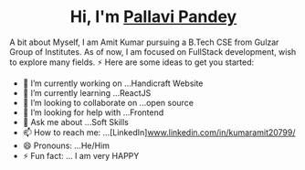 <h1 align="center">Hi, I'm <a href="https://www.linkedin.com/in/kumaramit20799/" target="_blank"> Pallavi Pandey </a></h1>

A bit about Myself, I am Amit Kumar pursuing a B.Tech CSE from Gulzar Group of Institutes. As of now, I am focused on FullStack development, wish to explore many fields. ⚡
Here are some ideas to get you started:

- 🔭 I’m currently working on ...Handicraft Website
- 🌱 I’m currently learning ...ReactJS
- 👯 I’m looking to collaborate on ...open source
- 🤔 I’m looking for help with ...Frontend
- 💬 Ask me about ...Soft Skills
- 📫 How to reach me: ...[LinkedIn]www.linkedin.com/in/kumaramit20799/
- 😄 Pronouns: ...He/Him
- ⚡ Fun fact: ... I am very HAPPY

